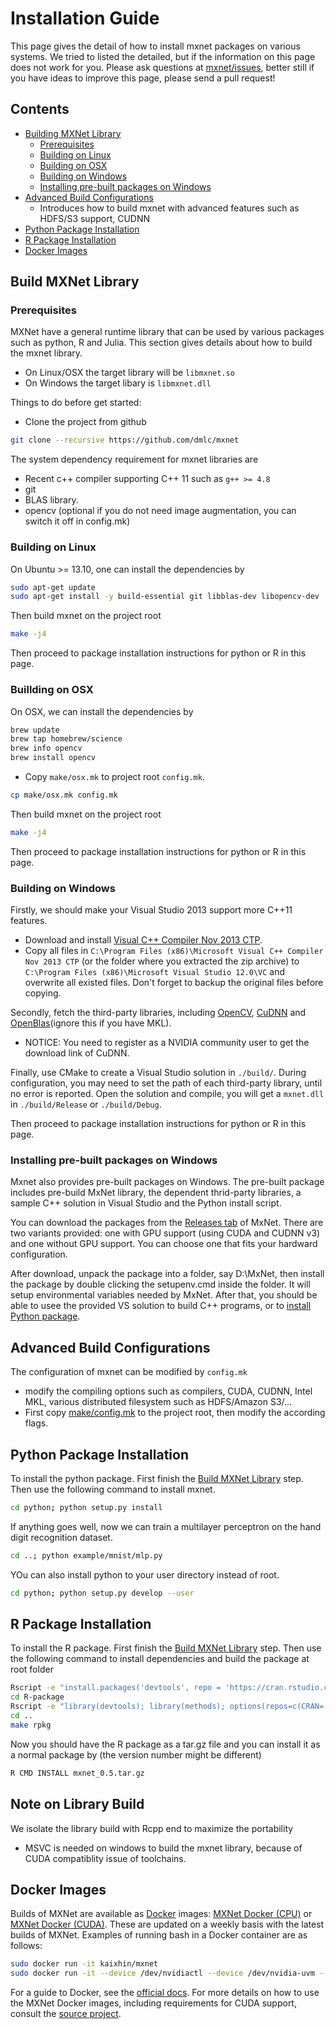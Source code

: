 Installation Guide
==================
This page gives the detail of how to install mxnet packages on various systems.
We tried to listed the detailed, but if the information on this page does not work for you.
Please ask questions at [mxnet/issues](https://github.com/dmlc/mxnet/issues), better still
if you have ideas to improve this page, please send a pull request!

Contents
--------
- [Building MXNet Library](#build-mxnet-library)
  - [Prerequisites](#prerequisites)
  - [Building on Linux](#building-on-linux)
  - [Building on OSX](#building-on-osx)
  - [Building on Windows](#building-on-windows)
  - [Installing pre-built packages on Windows](#installing-pre-built-packages-on-windows)
- [Advanced Build Configurations](#advanced-build-configuration)
  - Introduces how to build mxnet with advanced features such as HDFS/S3 support, CUDNN
- [Python Package Installation](#python-package-installation)
- [R Package Installation](#r-package-installation)
- [Docker Images](#docker-images)

Build MXNet Library
-------------------

### Prerequisites

MXNet have a general runtime library that can be used by various packages such as python, R and Julia.
This section gives details about how to build the mxnet library.
- On Linux/OSX the target library will be ```libmxnet.so```
- On Windows the target libary is ```libmxnet.dll```

Things to do before get started:

- Clone the project from github
```bash
git clone --recursive https://github.com/dmlc/mxnet
```

The system dependency requirement for mxnet libraries are

- Recent c++ compiler supporting C++ 11 such as `g++ >= 4.8`
- git
- BLAS library.
- opencv (optional if you do not need image augmentation, you can switch it off in config.mk)

### Building on Linux

On Ubuntu >= 13.10, one can install the dependencies by

```bash
sudo apt-get update
sudo apt-get install -y build-essential git libblas-dev libopencv-dev
```

Then build mxnet on the project root
```bash
make -j4
```
Then proceed to package installation instructions for python or R in this page.

### Buillding on OSX
On OSX, we can install the dependencies by

```bash
brew update
brew tap homebrew/science
brew info opencv
brew install opencv
```

- Copy ```make/osx.mk``` to project root ```config.mk```.
```bash
cp make/osx.mk config.mk
```

Then build mxnet on the project root
```bash
make -j4
```

Then proceed to package installation instructions for python or R in this page.

### Building on Windows

Firstly, we should make your Visual Studio 2013 support more C++11 features.

 - Download and install [Visual C++ Compiler Nov 2013 CTP](http://www.microsoft.com/en-us/download/details.aspx?id=41151).
 - Copy all files in `C:\Program Files (x86)\Microsoft Visual C++ Compiler Nov 2013 CTP` (or the folder where you extracted the zip archive) to `C:\Program Files (x86)\Microsoft Visual Studio 12.0\VC` and overwrite all existed files. Don't forget to backup the original files before copying.

Secondly, fetch the third-party libraries, including [OpenCV](http://sourceforge.net/projects/opencvlibrary/files/opencv-win/3.0.0/opencv-3.0.0.exe/download), [CuDNN](https://developer.nvidia.com/cudnn) and [OpenBlas](http://sourceforge.net/projects/openblas/files/v0.2.14/)(ignore this if you have MKL).

 - NOTICE: You need to register as a NVIDIA community user to get the download link of CuDNN.

Finally, use CMake to create a Visual Studio solution in `./build/`. During configuration, you may need to set the path of each third-party library, until no error is reported. Open the solution and compile, you will get a `mxnet.dll` in `./build/Release` or `./build/Debug`.

Then proceed to package installation instructions for python or R in this page.

### Installing pre-built packages on Windows

Mxnet also provides pre-built packages on Windows. The pre-built package includes pre-build MxNet library, the dependent thrid-party libraries, a sample C++ solution in Visual Studio and the Python install script.

You can download the packages from the [Releases tab](https://github.com/dmlc/mxnet/releases) of MxNet. There are two variants provided: one with GPU support (using CUDA and CUDNN v3) and one without GPU support. You can choose one that fits your hardward configuration.

After download, unpack the package into a folder, say D:\MxNet, then install the package by double clicking the setupenv.cmd inside the folder. It will setup environmental variables needed by MxNet. After that, you should be able to usee the provided VS solution to build C++ programs, or to [install Python package](#python-package-installation).

Advanced Build Configurations
-----------------------------
The configuration of mxnet can be modified by ```config.mk```
- modify the compiling options such as compilers, CUDA, CUDNN, Intel MKL,
various distributed filesystem such as HDFS/Amazon S3/...
- First copy [make/config.mk](../make/config.mk) to the project root, then
  modify the according flags.

Python Package Installation
---------------------------
To install the python package. First finish the [Build MXNet Library](#build-mxnet-library) step.
Then use the following command to install mxnet.

```bash
cd python; python setup.py install
```

If anything goes well, now we can train a multilayer perceptron on the hand
digit recognition dataset.

```bash
cd ..; python example/mnist/mlp.py
```

YOu can also install python to your user directory instead of root.

```bash
cd python; python setup.py develop --user
```

R Package Installation
----------------------
To install the R package. First finish the [Build MXNet Library](#build-mxnet-library) step.
Then use the following command to install dependencies and build the package at root folder

```bash
Rscript -e "install.packages('devtools', repo = 'https://cran.rstudio.com')" 
cd R-package
Rscript -e "library(devtools); library(methods); options(repos=c(CRAN='https://cran.rstudio.com')); install_deps(dependencies = TRUE)"
cd ..
make rpkg
```

Now you should have the R package as a tar.gz file and you can install it as a normal package by (the version number might be different)

```bash
R CMD INSTALL mxnet_0.5.tar.gz
```

## Note on Library Build
We isolate the library build with Rcpp end to maximize the portability
  - MSVC is needed on windows to build the mxnet library, because of CUDA compatiblity issue of toolchains.

Docker Images
-------------
Builds of MXNet are available as [Docker](https://www.docker.com/whatisdocker) images:
[MXNet Docker (CPU)](https://hub.docker.com/r/kaixhin/mxnet/) or [MXNet Docker (CUDA)](https://hub.docker.com/r/kaixhin/cuda-mxnet/).
These are updated on a weekly basis with the latest builds of MXNet. Examples of running bash in a Docker container
are as follows:

```bash
sudo docker run -it kaixhin/mxnet
sudo docker run -it --device /dev/nvidiactl --device /dev/nvidia-uvm --device /dev/nvidia0 kaixhin/cuda-mxnet:7.0
```

For a guide to Docker, see the [official docs](https://docs.docker.com/userguide/). For more details on how to use the
MXNet Docker images, including requirements for CUDA support, consult the [source project](https://github.com/Kaixhin/dockerfiles).
